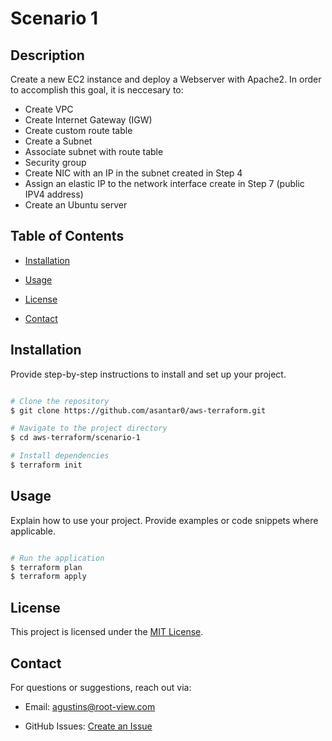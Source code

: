 # Scenario 1



## Description

Create a new EC2 instance and deploy a Webserver with Apache2. In order to accomplish this goal, it is neccesary to:
- Create VPC
- Create Internet Gateway (IGW)
- Create custom route table 
- Create a Subnet
- Associate subnet with route table
- Security group
- Create NIC with an IP in the subnet created in Step 4
- Assign an elastic IP to the network interface create in Step 7 (public IPV4 address)
- Create an Ubuntu server



## Table of Contents

- [Installation](#installation)

- [Usage](#usage)

- [License](#license)

- [Contact](#contact)



## Installation

Provide step-by-step instructions to install and set up your project.

```sh

# Clone the repository
$ git clone https://github.com/asantar0/aws-terraform.git

# Navigate to the project directory
$ cd aws-terraform/scenario-1

# Install dependencies
$ terraform init

```



## Usage

Explain how to use your project. Provide examples or code snippets where applicable.

```sh

# Run the application
$ terraform plan
$ terraform apply

```


## License

This project is licensed under the [MIT License](LICENSE).



## Contact

For questions or suggestions, reach out via:

- Email: agustins@root-view.com

- GitHub Issues: [Create an Issue](https://github.com/asantar0/aws-terraform/issues)

